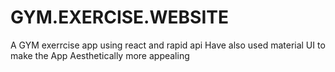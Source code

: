 # GYM.EXERCISE.WEBSITE
A GYM exerrcise app using react and rapid api
Have also used material UI to make the App Aesthetically more appealing
